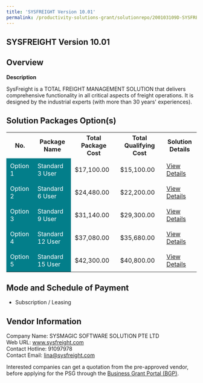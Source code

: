```yaml
---
title: 'SYSFREIGHT Version 10.01'
permalink: /productivity-solutions-grant/solutionrepo/200103109D-SYSFREIGHT-v-1001-G
---
```


## SYSFREIGHT Version 10.01

## Overview

**Description**

SysFreight is a TOTAL FREIGHT MANAGEMENT SOLUTION that delivers comprehensive functionality in all critical aspects of freight operations. It is designed by the industrial experts (with more than 30 years' experiences).

## Solution Packages Option(s)

<table>
<tr>
<th><b>No.</b></th>
<th><b>Package Name</b></th>
<th><b>Total Package Cost</b></th>
<th><b>Total Qualifying Cost</b></th>
<th><b>Solution Details</b></th>
</tr>
<tr>
<td style='padding: 10px; background-color: #037E8A; color: #FFFFFF;'>Option 1</td>
<td style='padding: 10px; background-color: #037E8A; color: #FFFFFF;'>Standard 3 User</td>
<td style='padding: 10px;'>$17,100.00</td>
<td style='padding: 10px;'>$15,100.00</td>
<td style='padding: 10px;'><a href='/images/psg/SYSMAGIC_Desensitised_Annex_3_Part_1.pdf' target='_blank'>View Details</a></td>
</tr>
<tr>
<td style='padding: 10px; background-color: #037E8A; color: #FFFFFF;'>Option 2</td>
<td style='padding: 10px; background-color: #037E8A; color: #FFFFFF;'>Standard 6 User</td>
<td style='padding: 10px;'>$24,480.00</td>
<td style='padding: 10px;'>$22,200.00</td>
<td style='padding: 10px;'><a href='/images/psg/SYSMAGIC_Desensitised_Annex_3_Part_2.pdf' target='_blank'>View Details</a></td>
</tr>
<tr>
<td style='padding: 10px; background-color: #037E8A; color: #FFFFFF;'>Option 3</td>
<td style='padding: 10px; background-color: #037E8A; color: #FFFFFF;'>Standard 9 User</td>
<td style='padding: 10px;'>$31,140.00</td>
<td style='padding: 10px;'>$29,300.00</td>
<td style='padding: 10px;'><a href='/images/psg/SYSMAGIC_Desensitised_Annex_3_Part_3.pdf' target='_blank'>View Details</a></td>
</tr>
<tr>
<td style='padding: 10px; background-color: #037E8A; color: #FFFFFF;'>Option 4</td>
<td style='padding: 10px; background-color: #037E8A; color: #FFFFFF;'>Standard 12 User</td>
<td style='padding: 10px;'>$37,080.00</td>
<td style='padding: 10px;'>$35,680.00</td>
<td style='padding: 10px;'><a href='/images/psg/SYSMAGIC_Desensitised_Annex_3_Part_4.pdf' target='_blank'>View Details</a></td>
</tr>
<tr>
<td style='padding: 10px; background-color: #037E8A; color: #FFFFFF;'>Option 5</td>
<td style='padding: 10px; background-color: #037E8A; color: #FFFFFF;'>Standard 15 User</td>
<td style='padding: 10px;'>$42,300.00</td>
<td style='padding: 10px;'>$40,800.00</td>
<td style='padding: 10px;'><a href='/images/psg/SYSMAGIC_Desensitised_Annex_3_Part_5.pdf' target='_blank'>View Details</a></td>
</tr>
</table>

## Mode and Schedule of Payment

 - Subscription / Leasing

## Vendor Information

 Company Name: SYSMAGIC SOFTWARE SOLUTION PTE LTD<br>Web URL: www.sysfreight.com <br>Contact Hotline: 91097978 <br>Contact Email: lina@sysfreight.com <br>

Interested companies can get a quotation from the pre-approved vendor, before applying for the PSG through the <a href='https://www.businessgrants.gov.sg/' target='_blank' rel='noopener'>Business Grant Portal (BGP)</a>.

<script src="/jquery/resize-tables.js"></script>
